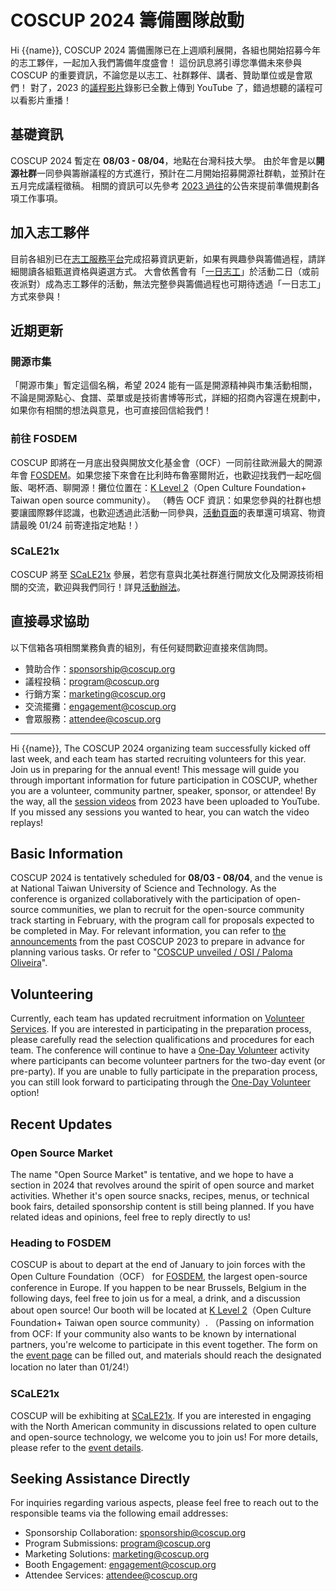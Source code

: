 # COSCUP 2024 籌備團隊啟動

Hi {{name}},
COSCUP 2024 籌備團隊已在上週順利展開，各組也開始招募今年的志工夥伴，一起加入我們籌備年度盛會！
這份訊息將引導您準備未來參與 COSCUP 的重要資訊，不論您是以志工、社群夥伴、講者、贊助單位或是會眾們！
對了，2023 的[議程影片](https://www.youtube.com/@coscup)錄影已全數上傳到 YouTube 了，錯過想聽的議程可以看影片重播！

## 基礎資訊

COSCUP 2024 暫定在 **08/03 - 08/04**，地點在台灣科技大學。
由於年會是以**開源社群**一同參與籌辦議程的方式進行，預計在二月開始招募開源社群軌，並預計在五月完成議程徵稿。
相關的資訊可以先參考 [2023 過往](https://blog.coscup.org/search?q=2023)的公告來提前準備規劃各項工作事項。

## 加入志工夥伴

目前各組別已在[志工服務平台](https://volunteer.coscup.org/)完成招募資訊更新，如果有興趣參與籌備過程，請詳細閱讀各組甄選資格與遴選方式。
大會依舊會有「[一日志工](https://volunteer.coscup.org/tasks/2023)」於活動二日（或前夜派對）成為志工夥伴的活動，無法完整參與籌備過程也可期待透過「一日志工」方式來參與！

## 近期更新

### 開源市集

「開源市集」暫定這個名稱，希望 2024 能有一區是開源精神與市集活動相關，不論是開源點心、食譜、菜單或是技術書博等形式，詳細的招商內容還在規劃中，如果你有相關的想法與意見，也可直接回信給我們！

### 前往 FOSDEM

COSCUP 即將在一月底出發與開放文化基金會（OCF）一同前往歐洲最大的開源年會 [FOSDEM](https://fosdem.org/2024/)。如果您接下來會在比利時布魯塞爾附近，也歡迎找我們一起吃個飯、喝杯酒、聊開源！攤位位置在：[K Level 2](https://fosdem.org/2024/stands/)（Open Culture Foundation+ Taiwan open source community）。
（轉告 OCF 資訊：如果您參與的社群也想要讓國際夥伴認識，也歡迎透過此活動一同參與，[活動頁面](https://ocf.tw/p/global/fosdem-taiwan-community/)的表單還可填寫、物資請最晚 01/24 前寄達指定地點！）

### SCaLE21x

COSCUP 將至 [SCaLE21x](https://www.socallinuxexpo.org/scale/21x) 參展，若您有意與北美社群進行開放文化及開源技術相關的交流，歡迎與我們同行！詳見[活動辦法](https://hackmd.io/jeDQp1fMR2mMsYHklvzoRw)。

## 直接尋求協助

以下信箱各項相關業務負責的組別，有任何疑問歡迎直接來信詢問。

- 贊助合作：[sponsorship@coscup.org](sponsorship@coscup.org)
- 議程投稿：[program@coscup.org](program@coscup.org)
- 行銷方案：[marketing@coscup.org](marketing@coscup.org)
- 交流擺攤：[engagement@coscup.org](engagement@coscup.org)
- 會眾服務：[attendee@coscup.org](attendee@coscup.org)

----
Hi {{name}},
The COSCUP 2024 organizing team successfully kicked off last week, and each team has started recruiting volunteers for this year. Join us in preparing for the annual event!
This message will guide you through important information for future participation in COSCUP, whether you are a volunteer, community partner, speaker, sponsor, or attendee!
By the way, all the [session videos](https://www.youtube.com/@coscup) from 2023 have been uploaded to YouTube. If you missed any sessions you wanted to hear, you can watch the video replays!

## Basic Information

COSCUP 2024 is tentatively scheduled for **08/03 - 08/04**, and the venue is at National Taiwan University of Science and Technology.
As the conference is organized collaboratively with the participation of open-source communities, we plan to recruit for the open-source community track starting in February, with the program call for proposals expected to be completed in May.
For relevant information, you can refer to [the announcements](https://blog.coscup.org/2023/05/ways-to-join-coscup-2023.html) from the past COSCUP 2023 to prepare in advance for planning various tasks. Or refer to "[COSCUP unveiled / OSI / Paloma Oliveira](https://blog.opensource.org/coscup-unveiled/)".

## Volunteering

Currently, each team has updated recruitment information on [Volunteer Services](https://volunteer.coscup.org/). If you are interested in participating in the preparation process, please carefully read the selection qualifications and procedures for each team.
The conference will continue to have a [One-Day Volunteer](https://volunteer.coscup.org/tasks/2023) activity where participants can become volunteer partners for the two-day event (or pre-party). If you are unable to fully participate in the preparation process, you can still look forward to participating through the [One-Day Volunteer](https://volunteer.coscup.org/tasks/2023) option!

## Recent Updates

### Open Source Market

The name "Open Source Market" is tentative, and we hope to have a section in 2024 that revolves around the spirit of open source and market activities. Whether it's open source snacks, recipes, menus, or technical book fairs, detailed sponsorship content is still being planned. If you have related ideas and opinions, feel free to reply directly to us!

### Heading to FOSDEM

COSCUP is about to depart at the end of January to join forces with the Open Culture Foundation（OCF） for [FOSDEM](https://fosdem.org/2024/), the largest open-source conference in Europe. If you happen to be near Brussels, Belgium in the following days, feel free to join us for a meal, a drink, and a discussion about open source! Our booth will be located at [K Level 2](https://fosdem.org/2024/stands/)（Open Culture Foundation+ Taiwan open source community）.
（Passing on information from OCF: If your community also wants to be known by international partners, you're welcome to participate in this event together. The form on the [event page](https://ocf.tw/p/global/fosdem-taiwan-community/) can be filled out, and materials should reach the designated location no later than 01/24!）

### SCaLE21x

COSCUP will be exhibiting at [SCaLE21x](https://www.socallinuxexpo.org/scale/21x). If you are interested in engaging with the North American community in discussions related to open culture and open-source technology, we welcome you to join us! For more details, please refer to the [event details](https://hackmd.io/jeDQp1fMR2mMsYHklvzoRw).

## Seeking Assistance Directly

For inquiries regarding various aspects, please feel free to reach out to the responsible teams via the following email addresses:

- Sponsorship Collaboration: [sponsorship@coscup.org](sponsorship@coscup.org)
- Program Submissions: [program@coscup.org](program@coscup.org)
- Marketing Solutions: [marketing@coscup.org](marketing@coscup.org)
- Booth Engagement: [engagement@coscup.org](engagement@coscup.org)
- Attendee Services: [attendee@coscup.org](attendee@coscup.org)
